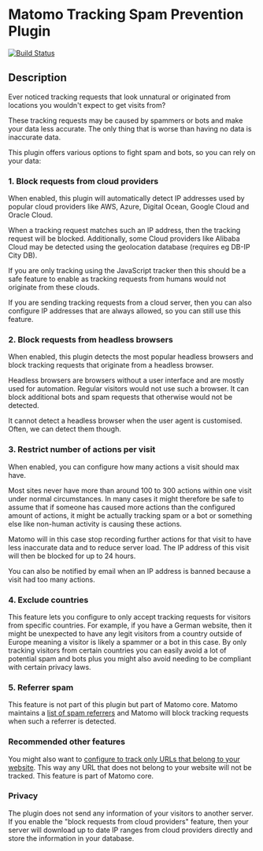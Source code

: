 # Matomo Tracking Spam Prevention Plugin

[![Build Status](https://travis-ci.com/matomo-org/plugin-TrackingSpamPrevention.svg?branch=4.x-dev)](https://travis-ci.com/matomo-org/plugin-TrackingSpamPrevention)

## Description

Ever noticed tracking requests that look unnatural or originated from locations you wouldn't expect to get visits from?

These tracking requests may be caused by spammers or bots and make your data less accurate. The only thing that is worse than having no data is inaccurate data.

This plugin offers various options to fight spam and bots, so you can rely on your data:

### 1. Block requests from cloud providers

When enabled, this plugin will automatically detect IP addresses used by popular cloud providers like AWS, Azure, Digital Ocean, Google Cloud and Oracle Cloud.

When a tracking request matches such an IP address, then the tracking request will be blocked. Additionally, some Cloud providers like Alibaba Cloud may be detected using the geolocation database (requires eg DB-IP City DB).

If you are only tracking using the JavaScript tracker then this should be a safe feature to enable as tracking requests from humans would not originate from these clouds.

If you are sending tracking requests from a cloud server, then you can also configure IP addresses that are always allowed, so you can still use this feature.

### 2. Block requests from headless browsers

When enabled, this plugin detects the most popular headless browsers and block tracking requests that originate from a headless browser.

Headless browsers are browsers without a user interface and are mostly used for automation. Regular visitors would not use such a browser. It can block additional bots and spam requests that otherwise would not be detected.

It cannot detect a headless browser when the user agent is customised. Often, we can detect them though.

### 3. Restrict number of actions per visit

When enabled, you can configure how many actions a visit should max have. 

Most sites never have more than around 100 to 300 actions within one visit under normal circumstances. In many cases it might therefore be safe to assume that if someone has caused more actions than the configured amount of actions, it might be actually tracking spam or a bot or something else like non-human activity is causing these actions. 

Matomo will in this case stop recording further actions for that visit to have less inaccurate data and to reduce server load. The IP address of this visit will then be blocked for up to 24 hours.

You can also be notified by email when an IP address is banned because a visit had too many actions. 

### 4. Exclude countries

This feature lets you configure to only accept tracking requests for visitors from specific countries. For example, if you have a German website, then it might be unexpected to have any legit visitors from a country outside of Europe meaning a visitor is likely a spammer or a bot in this case. By only tracking visitors from certain countries you can easily avoid a lot of potential spam and bots plus you might also avoid needing to be compliant with certain privacy laws.

### 5. Referrer spam

This feature is not part of this plugin but part of Matomo core.
Matomo maintains a [list of spam referrers](https://matomo.org/blog/2015/05/stopping-referrer-spam/) and Matomo will block tracking requests when such a referrer is detected.

### Recommended other features

You might also want to [configure to track only URLs that belong to your website](https://matomo.org/faq/how-to/faq_21077/). This way any URL that does not belong to your website will not be tracked. This feature is part of Matomo core.

### Privacy

The plugin does not send any information of your visitors to another server. If you enable the "block requests from cloud providers" feature, then your server will download up to date IP ranges from cloud providers directly and store the information in your database.
